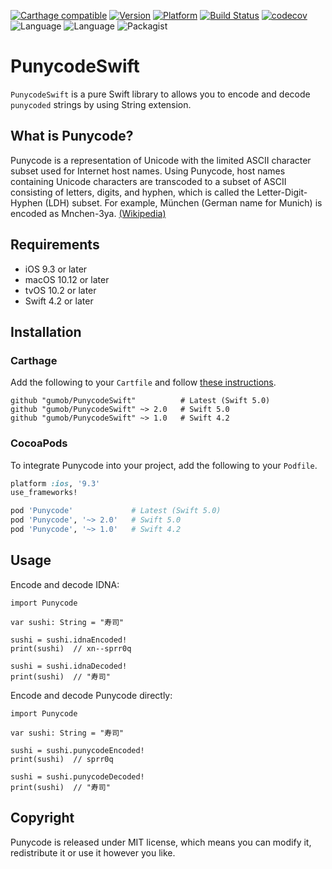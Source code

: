 [![Carthage compatible](https://img.shields.io/badge/Carthage-compatible-4BC51D.svg)](https://github.com/gumob/PunycodeSwift)
[![Version](http://img.shields.io/cocoapods/v/Punycode.svg)](http://cocoadocs.org/docsets/Punycode)
[![Platform](http://img.shields.io/cocoapods/p/Punycode.svg)](http://cocoadocs.org/docsets/Punycode)
[![Build Status](https://travis-ci.com/gumob/PunycodeSwift.svg?branch=master)](https://travis-ci.com/gumob/PunycodeSwift)
[![codecov](https://codecov.io/gh/gumob/PunycodeSwift/branch/master/graph/badge.svg)](https://codecov.io/gh/gumob/PunycodeSwift)
![Language](https://img.shields.io/badge/Language-Swift%205.0-orange.svg)
![Language](https://img.shields.io/badge/Language-Swift%204.2-orange.svg)
![Packagist](https://img.shields.io/packagist/l/doctrine/orm.svg)

# PunycodeSwift
<code>PunycodeSwift</code> is a pure Swift library to allows you to encode and decode `punycoded` strings by using String extension.

## What is Punycode?

Punycode is a representation of Unicode with the limited ASCII character subset used for Internet host names. Using Punycode, host names containing Unicode characters are transcoded to a subset of ASCII consisting of letters, digits, and hyphen, which is called the Letter-Digit-Hyphen (LDH) subset. For example, München (German name for Munich) is encoded as Mnchen-3ya. [(Wikipedia)](https://en.wikipedia.org/wiki/Punycode)

## Requirements

- iOS 9.3 or later
- macOS 10.12 or later
- tvOS 10.2 or later
- Swift 4.2 or later

<!--<small>* No plans to support tvOS 11 or earlier for now</small>-->


## Installation

### Carthage

Add the following to your `Cartfile` and follow [these instructions](https://github.com/Carthage/Carthage#adding-frameworks-to-an-application).

```
github "gumob/PunycodeSwift"          # Latest (Swift 5.0)
github "gumob/PunycodeSwift" ~> 2.0   # Swift 5.0
github "gumob/PunycodeSwift" ~> 1.0   # Swift 4.2
```

### CocoaPods

To integrate Punycode into your project, add the following to your `Podfile`.

```ruby
platform :ios, '9.3'
use_frameworks!

pod 'Punycode'             # Latest (Swift 5.0)
pod 'Punycode', '~> 2.0'   # Swift 5.0
pod 'Punycode', '~> 1.0'   # Swift 4.2
```

## Usage

Encode and decode IDNA:

```
import Punycode

var sushi: String = "寿司"

sushi = sushi.idnaEncoded!
print(sushi)  // xn--sprr0q

sushi = sushi.idnaDecoded!
print(sushi)  // "寿司"
```

Encode and decode Punycode directly:

```
import Punycode

var sushi: String = "寿司"

sushi = sushi.punycodeEncoded!
print(sushi)  // sprr0q

sushi = sushi.punycodeDecoded!
print(sushi)  // "寿司"
```

## Copyright

Punycode is released under MIT license, which means you can modify it, redistribute it or use it however you like.

